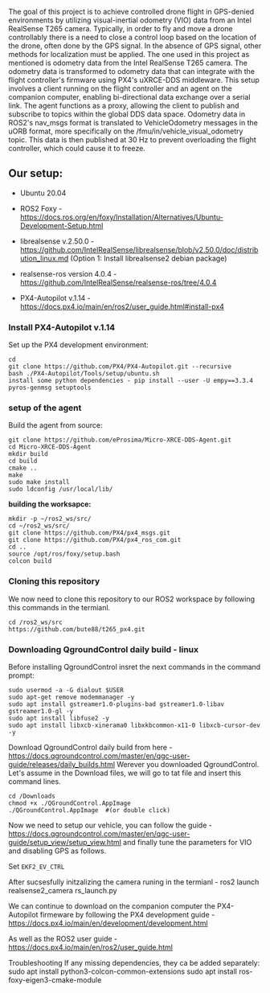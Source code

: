 The goal of this project is to achieve controlled drone flight in GPS-denied environments by utilizing visual-inertial odometry (VIO) data from an Intel 
RealSense T265 camera. Typically, in order to fly and move a drone controllably there is a need to close a control loop based on the location of the drone,
often done by the GPS signal. In the absence of GPS signal, other methods for localization must be applied. The one used in this project as mentioned is odometry data 
from the Intel RealSense T265 camera. The odometry data is transformed to odometry data that can integrate with the flight controller's firmware using PX4's 
uXRCE-DDS middleware. This setup involves a client running on the flight controller and an agent on the companion computer, enabling bi-directional data exchange 
over a serial link. The agent functions as a proxy, allowing the client to publish and subscribe to topics within the global DDS data space. Odometry data in 
ROS2's nav_msgs format is translated to VehicleOdometry messages in the uORB format, more specifically on the /fmu/in/vehicle_visual_odometry topic. This data is 
then published at 30 Hz to prevent overloading the flight controller, which could cause it to freeze.

## **Our setup:**

- Ubuntu 20.04 

- ROS2 Foxy - https://docs.ros.org/en/foxy/Installation/Alternatives/Ubuntu-Development-Setup.html

- librealsense v.2.50.0 -  https://github.com/IntelRealSense/librealsense/blob/v2.50.0/doc/distribution_linux.md 
(Option 1: Install librealsense2 debian package)

- realsense-ros version 4.0.4 - https://github.com/IntelRealSense/realsense-ros/tree/4.0.4

- PX4-Autopilot v.1.14 - https://docs.px4.io/main/en/ros2/user_guide.html#install-px4

### **Install PX4-Autopilot v.1.14** 

Set up the PX4 development environment:

    cd
    git clone https://github.com/PX4/PX4-Autopilot.git --recursive
    bash ./PX4-Autopilot/Tools/setup/ubuntu.sh
    install some python dependencies - pip install --user -U empy==3.3.4 pyros-genmsg setuptools
  
### **setup of the agent**
Build the agent from source:

    git clone https://github.com/eProsima/Micro-XRCE-DDS-Agent.git
    cd Micro-XRCE-DDS-Agent
    mkdir build
    cd build
    cmake ..
    make
    sudo make install
    sudo ldconfig /usr/local/lib/

**building the worksapce:**

    mkdir -p ~/ros2_ws/src/
    cd ~/ros2_ws/src/
    git clone https://github.com/PX4/px4_msgs.git
    git clone https://github.com/PX4/px4_ros_com.git
    cd ..
    source /opt/ros/foxy/setup.bash
    colcon build

### **Cloning this repository**
We now need to clone this repository to our ROS2 workspace by following this commands in the termianl.

    cd /ros2_ws/src
    https://github.com/bute88/t265_px4.git


### Downloading QgroundControl daily build - linux
Before installing QgroundControl insret the next commands in the command prompt:

    sudo usermod -a -G dialout $USER
    sudo apt-get remove modemmanager -y
    sudo apt install gstreamer1.0-plugins-bad gstreamer1.0-libav gstreamer1.0-gl -y
    sudo apt install libfuse2 -y
    sudo apt install libxcb-xinerama0 libxkbcommon-x11-0 libxcb-cursor-dev -y

Download QgroundControl daily build from here - https://docs.qgroundcontrol.com/master/en/qgc-user-guide/releases/daily_builds.html
Werever you downloaded QgroundControl. Let's assume in the Download files, we will go to tat file and insert this command lines.

    cd /Downloads
    chmod +x ./QGroundControl.AppImage
    ./QGroundControl.AppImage  #(or double click)

Now we need to setup our vehicle, you can follow the guide - https://docs.qgroundcontrol.com/master/en/qgc-user-guide/setup_view/setup_view.html and finally tune the parameters for VIO and disabling GPS as follows.

Set `EKF2_EV_CTRL`




After sucsesfully initzalizing the camera runing in the termianl - ros2 launch realsense2_camera rs_launch.py 

We can continue to download on the companion computer the PX4-Autopilot firmeware by following the PX4 development guide - 
https://docs.px4.io/main/en/development/development.html 

As well as the ROS2 user guide - https://docs.px4.io/main/en/ros2/user_guide.html


Troubleshooting
If any missing dependencies, they ca be added separately:
sudo apt install python3-colcon-common-extensions
sudo apt install ros-foxy-eigen3-cmake-module
